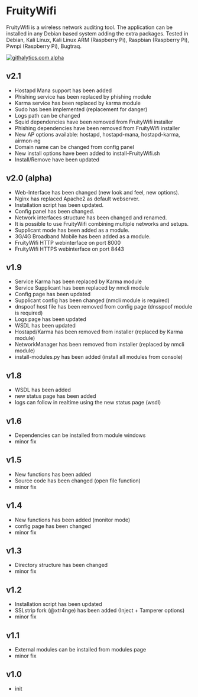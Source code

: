 FruityWifi
==============

FruityWifi is a wireless network auditing tool. The application can be installed in any Debian based system adding the extra packages. Tested in Debian, Kali Linux, Kali Linux ARM (Raspberry Pi), Raspbian (Raspberry Pi), Pwnpi (Raspberry Pi), Bugtraq.

[![githalytics.com alpha](https://cruel-carlota.pagodabox.com/080d09d574c44ef246b87e11ed2468fc "githalytics.com")](http://githalytics.com/xtr4nge/FruityWifi)


v2.1
----------------
- Hostapd Mana support has been added
- Phishing service has been replaced by phishing module
- Karma service has been replaced by karma module
- Sudo has been implemented (replacement for danger)
- Logs path can be changed
- Squid dependencies have been removed from FruityWifi installer
- Phishing dependencies have been removed from FruityWifi installer
- New AP options available: hostapd, hostapd-mana, hostapd-karma, airmon-ng
- Domain name can be changed from config panel
- New install options have been added to install-FruityWifi.sh
- Install/Remove have been updated


v2.0 (alpha)
----------------
- Web-Interface has been changed (new look and feel, new options).
- Nginx has replaced Apache2 as default webserver.
- Installation script has been updated.
- Config panel has been changed.
- Network interfaces structure has been changed and renamed.
- It is possible to use FruityWifi combining multiple networks and setups.
- Supplicant mode has been added as a module.
- 3G/4G Broadband Mobile has been added as a module.
- FruityWifi HTTP webinterface on port 8000
- FruityWifi HTTPS webinterface on port 8443


v1.9
----------------
- Service Karma has been replaced by Karma module
- Service Supplicant has been replaced by nmcli module
- Config page has been updated
- Supplicant config has been changed (nmcli module is required)
- dnspoof host file has been removed from config page (dnsspoof module is required)
- Logs page has been updated
- WSDL has been updated
- Hostapd/Karma has been removed from installer (replaced by Karma module)
- NetworkManager has been removed from installer (replaced by nmcli module)
- install-modules.py has been added (install all modules from console)


v1.8
----------------
- WSDL has been added
- new status page has been added
- logs can follow in realtime using the new status page (wsdl)


v1.6
----------------
- Dependencies can be installed from module windows
- minor fix


v1.5
----------------
- New functions has been added
- Source code has been changed (open file function)
- minor fix


v1.4
----------------
- New functions has been added (monitor mode)
- config page has been changed
- minor fix


v1.3
----------------
- Directory structure has been changed
- minor fix


v1.2
----------------
- Installation script has been updated
- SSLstrip fork (@xtr4nge) has been added (Inject + Tamperer options)
- minor fix


v1.1
----------------
- External modules can be installed from modules page
- minor fix


v1.0
----------------
- init
